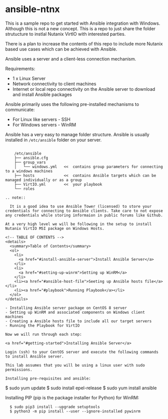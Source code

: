 # ansible-ntnx

This is a sample repo to get started with Ansible integration with Windows. Although this is not a new concept. This is a repo to just share the folder strutucture to instlal Nutanix VirtIO with interested parties. 

There is a plan to increase the contents of this repo to include more Nutanix based use cases which can be achieved with Ansible.

Ansible uses a server and a client-less connection mechanism.

Requirements:

- 1 x Linux Server
- Network connectivity to client machines
- Internet or local repo connectivity on the Ansible server to download and install Ansible packages 

Ansible primarily uses the following pre-installed mechanisms to communicate:

- For Linux like servers - SSH 
- For Windows servers - WinRM 

Ansible has a very easy to manage folder structure. Ansible is usually installed in ``/etc/ansible`` folder on your server.

```

    /etc/ansible
    ├── ansible.cfg      
    ├── group_vars
    │   └── windows.yml   <<  contains group parameters for connecting to a windows machines
    ├── hosts             <<  contains Ansible targets which can be managed individually or as a group 
    ├── VirtIO.yml        <<  your playbook
    └── roles

.. note:: 

  It is a good idea to use Ansible Tower (licensed) to store your credentials for connecting to Ansible clients. Take care to not expose any credentials while storing informaion in public forums like Github.

At a very high level we will be following in the setup to install Nutanix VirtIO MSI package on Windows Hosts.

<!-- TABLE OF CONTENTS -->
<details>
  <summary>Table of Contents</summary>
  <ol>
    <li>
      <a href="#install-ansible-server">Install Ansible Server</a>
    </li>
    <li>
      <a href="#setting-up-winrm">Setting up WinRM</a>
    </li>
    <li><a href="#ansible-host-file">Seeting up Ansible hosts file</a></li>
    <li><a href="#playbook">Running Playbook</a></li>
  </ol>
</details>

- Installing Ansible server package on CentOS 8 server
- Setting up WinRM and associated components on Windows client machines
- Creating a Ansible hosts file to include all our target servers
- Running the Playbook for VirtIO 

Now we will run through each step:

<a href="#getting-started">Installing Ansible Server</a>

Login (ssh) to your CentOS server and execute the following commands to install Ansible server.

This lab assumes that you will be using a linux user with sudo permissions.

Installing pre-requisites and ansible:

```

  $ sudo yum update
  $ sudo install epel-release
  $ sudo yum install ansible

Installing PIP (pip is the package installer for Python) for WinRM:


```
  $ sudo pip3 install --upgrade setuptools
  $ python3 -m pip install --user --ignore-installed pywinrm




